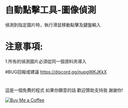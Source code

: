 # 自動點擊工具-圖像偵測
偵測到指定圖片時，執行滑鼠移動點擊及鍵盤輸入
# 注意事項:
1.所有的偵測圖片必須從同一個資料夾導入

#BUG回報或建議
https://discord.gg/nupgWKJKkX

#
這是一個免費的程式 如果你願意的話 歡迎贊助支持我 謝謝你!

[![Buy Me a Coffee](https://www.buymeacoffee.com/assets/img/custom_images/orange_img.png)](https://www.buymeacoffee.com/dreamtv)
